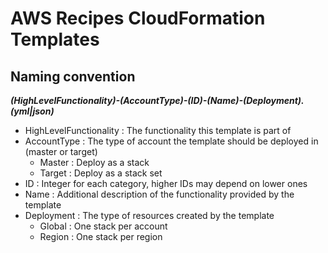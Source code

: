 # AWS Recipes CloudFormation Templates

## Naming convention

***(HighLevelFunctionality)-(AccountType)-(ID)-(Name)-(Deployment).(yml|json)***

* HighLevelFunctionality : The functionality this template is part of
* AccountType : The type of account the template should be deployed in (master or target)
   * Master : Deploy as a stack
   * Target : Deploy as a stack set
* ID : Integer for each category, higher IDs may depend on lower ones
* Name : Additional description of the functionality provided by the template
* Deployment : The type of resources created by the template
   * Global : One stack per account
   * Region : One stack per region
